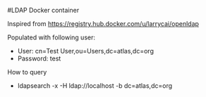 #LDAP Docker container

Inspired from https://registry.hub.docker.com/u/larrycai/openldap

Populated with following user:
 - User: cn=Test User,ou=Users,dc=atlas,dc=org
 - Password: test

How to query
 - ldapsearch -x -H ldap://localhost -b  dc=atlas,dc=org
